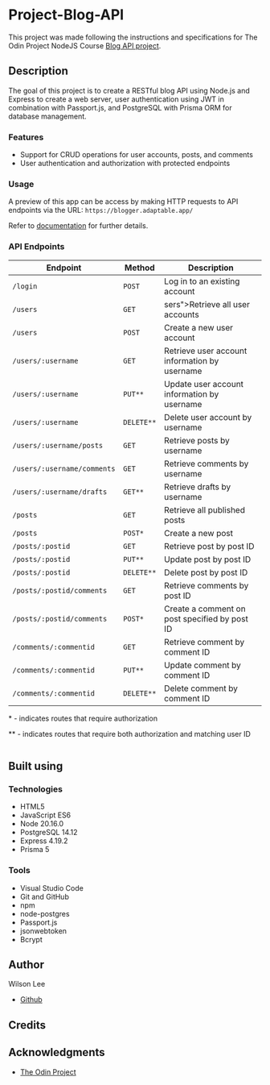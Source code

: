 # Project-Blog-API

This project was made following the instructions and specifications for The Odin Project NodeJS Course [Blog API project](https://www.theodinproject.com/lessons/node-path-nodejs-blog-api).

## Description

The goal of this project is to create a RESTful blog API using Node.js and Express to create a web server, user authentication using JWT in combination with Passport.js, and PostgreSQL with Prisma ORM for database management.

### Features

- Support for CRUD operations for user accounts, posts, and comments
- User authentication and authorization with protected endpoints

### Usage
A preview of this app can be access by making HTTP requests to API endpoints via the URL: ```https://blogger.adaptable.app/``` 

Refer to [documentation](DOCS.md) for further details.

### API Endpoints
| Endpoint | Method | Description |
| --- | --- | --- |
| ```/login``` | ```POST``` |  Log in to an existing account |
| ```/users``` | ```GET``` | sers">Retrieve all user accounts |
| ```/users``` | ```POST``` | Create a new user account |
| ```/users/:username``` | ```GET``` | Retrieve user account information by username
| ```/users/:username``` | ```PUT**``` | Update user account information by username |
| ```/users/:username``` | ```DELETE**``` | Delete user account by username |
| ```/users/:username/posts``` | ```GET``` | Retrieve posts by username |
| ```/users/:username/comments``` | ```GET``` | Retrieve comments by username |
| ```/users/:username/drafts``` | ```GET**``` | Retrieve drafts by username |
| ```/posts``` | ```GET``` | Retrieve all published posts |
| ```/posts``` | ```POST*``` | Create a new post |
| ```/posts/:postid``` | ```GET``` | Retrieve post by post ID |
| ```/posts/:postid``` | ```PUT**``` | Update post by post ID |
| ```/posts/:postid``` | ```DELETE**``` | Delete post by post ID |
| ```/posts/:postid/comments``` | ```GET``` | Retrieve comments by post ID |
| ```/posts/:postid/comments``` | ```POST*``` | Create a comment on post specified by post ID |
| ```/comments/:commentid``` | ```GET``` | Retrieve comment by comment ID |
| ```/comments/:commentid``` | ```PUT**``` | Update comment by comment ID |
| ```/comments/:commentid``` | ```DELETE**``` | Delete comment by comment ID |
 
 \* - indicates routes that require authorization
 
 \*\* - indicates routes that require both authorization and matching user ID

```

```

## Built using

### Technologies

- HTML5
- JavaScript ES6
- Node 20.16.0
- PostgreSQL 14.12
- Express 4.19.2
- Prisma 5

### Tools

- Visual Studio Code
- Git and GitHub
- npm
- node-postgres
- Passport.js
- jsonwebtoken
- Bcrypt

## Author

Wilson Lee
- [Github](https://github.com/estercade)

## Credits

## Acknowledgments

* [The Odin Project](https://www.theodinproject.com/)

